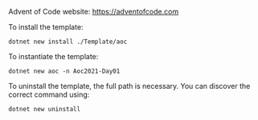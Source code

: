 Advent of Code website: https://adventofcode.com

To install the template:
```
dotnet new install ./Template/aoc
```

To instantiate the template:
```
dotnet new aoc -n Aoc2021-Day01
```

To uninstall the template, the full path is necessary. You can discover the correct command using:
```
dotnet new uninstall
```
